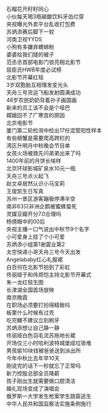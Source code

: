 石榴花开籽籽同心  
小伙每天喝3瓶碳酸饮料牙齿烂穿  
央视曝光外卖平台乱收打包费  
苏炳添赛后脚下一软  
河南卫视YYDS  
小狗有多嫌弃螺蛳粉  
婆婆给我们缝的被子  
范丞丞首部电影门锁亮相北影节  
屈臣氏HWB年度必试榜  
北影节开幕红毯  
3岁双胞胎互相理发变光头  
天舟三号货运飞船发射圆满成功  
48岁农民奶奶背着孙子画国画  
新来的员工该不会是个哑巴  
嫦娥回不了广寒宫的原因  
北京电影节  
厦门第二轮检测中检出17份混管阳性样本  
有些螃蟹是需要爬高跨栏的  
湾区升明月中秋晚会节目单  
女孩火场被救先问弟弟出来了吗  
1400年前的月饼长啥样  
北京环球影城矿泉水10元一瓶  
天舟三号点火起飞  
赵文卓居然认识小马宝莉  
王俊凯生日写真  
苏州一景区游客蹦极停滞半空  
南非63只非洲企鹅被蜜蜂蛰死  
灵媒豆瓣开分7.0合理吗  
杨倩眼中的00后  
央视主播一口气说出中秋节9个名字  
小可爱身上挂了个小可爱  
苏炳添小组第1谢震业第2  
太空快递小哥天舟三号今天出发  
Angelababy红心礼服裙  
白百何在北影节拍到了彩虹  
佟丽娅于和伟郑恺主持北影节开幕式  
朱一龙红毯生图  
长津湖全国首场放映  
南京晚霞  
在职场必须要打扮得精致吗  
板栗什么时候有过壳  
吃完糖不建议立刻刷牙  
苏炳添想让自己静一静  
佟丽娅白色羽毛流苏拖地长裙  
开场仅三小时哈利波特城堡成垃圾堆  
男孩偷10块钱被爸爸送到派出所  
今年中秋比去年早10天  
刚说完的话下一秒就忘了正常吗  
新力控股总部全员降薪  
孩子刚出生就需要做口腔清洁  
婚礼现场变成了演唱会  
俄罗斯一大学发生枪案学生跳窗逃生  
中华人民共和国监察法实施条例施行  
